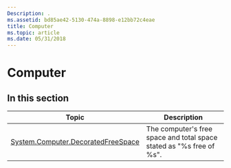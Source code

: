 ```yaml
---
Description: .
ms.assetid: bd85ae42-5130-474a-8898-e12bb72c4eae
title: Computer
ms.topic: article
ms.date: 05/31/2018
---
```


# Computer

## In this section



| Topic                                                                                                | Description                                                                     |
|------------------------------------------------------------------------------------------------------|---------------------------------------------------------------------------------|
| [System.Computer.DecoratedFreeSpace](./props-system-computer-decoratedfreespace.md)<br/> | The computer's free space and total space stated as "%s free of %s".<br/> |



 

 

 
